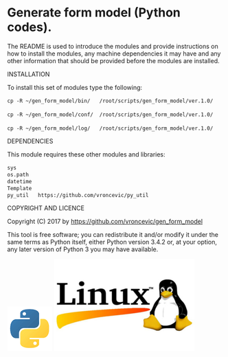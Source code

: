 Generate form model (Python codes).
================================================================================

The README is used to introduce the modules and provide instructions on
how to install the modules, any machine dependencies it may have and any
other information that should be provided before the modules are installed.

INSTALLATION

To install this set of modules type the following:

	cp -R ~/gen_form_model/bin/   /root/scripts/gen_form_model/ver.1.0/

	cp -R ~/gen_form_model/conf/  /root/scripts/gen_form_model/ver.1.0/

	cp -R ~/gen_form_model/log/   /root/scripts/gen_form_model/ver.1.0/

DEPENDENCIES

This module requires these other modules and libraries:

	sys
	os.path
	datetime
	Template
	py_util   https://github.com/vroncevic/py_util

COPYRIGHT AND LICENCE

Copyright (C) 2017 by https://github.com/vroncevic/gen_form_model

This tool is free software; you can redistribute it and/or modify
it under the same terms as Python itself, either Python version 3.4.2 or,
at your option, any later version of Python 3 you may have available.

![alt tag](https://raw.githubusercontent.com/vroncevic/gen_form_model/master/python_logo.png)
![alt tag](https://raw.githubusercontent.com/vroncevic/gen_form_model/master/linux_logo.jpg)

